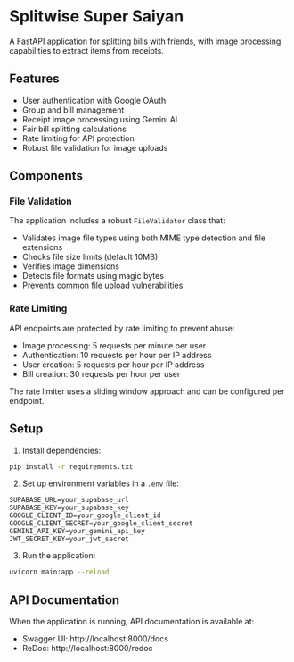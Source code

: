 # Splitwise Super Saiyan

A FastAPI application for splitting bills with friends, with image processing capabilities to extract items from receipts.

## Features

- User authentication with Google OAuth
- Group and bill management
- Receipt image processing using Gemini AI
- Fair bill splitting calculations
- Rate limiting for API protection
- Robust file validation for image uploads

## Components

### File Validation

The application includes a robust `FileValidator` class that:

- Validates image file types using both MIME type detection and file extensions
- Checks file size limits (default 10MB)
- Verifies image dimensions 
- Detects file formats using magic bytes
- Prevents common file upload vulnerabilities

### Rate Limiting

API endpoints are protected by rate limiting to prevent abuse:

- Image processing: 5 requests per minute per user
- Authentication: 10 requests per hour per IP address
- User creation: 5 requests per hour per IP address
- Bill creation: 30 requests per hour per user

The rate limiter uses a sliding window approach and can be configured per endpoint.

## Setup

1. Install dependencies:
```bash
pip install -r requirements.txt
```

2. Set up environment variables in a `.env` file:
```
SUPABASE_URL=your_supabase_url
SUPABASE_KEY=your_supabase_key
GOOGLE_CLIENT_ID=your_google_client_id
GOOGLE_CLIENT_SECRET=your_google_client_secret
GEMINI_API_KEY=your_gemini_api_key
JWT_SECRET_KEY=your_jwt_secret
```

3. Run the application:
```bash
uvicorn main:app --reload
```

## API Documentation

When the application is running, API documentation is available at:

- Swagger UI: http://localhost:8000/docs
- ReDoc: http://localhost:8000/redoc
